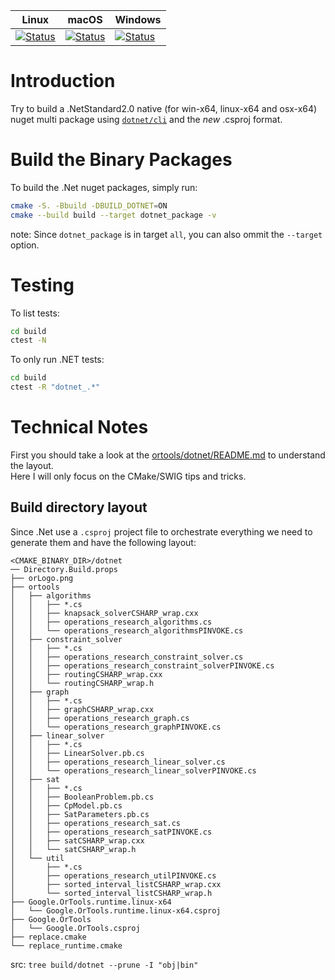 | Linux | macOS | Windows |
|-------|-------|---------|
| [![Status][dotnet_linux_svg]][dotnet_linux_link] | [![Status][dotnet_osx_svg]][dotnet_osx_link] | [![Status][dotnet_win_svg]][dotnet_win_link] |

[dotnet_linux_svg]: https://github.com/google/or-tools/workflows/.Net%20Linux%20CI/badge.svg?branch=master
[dotnet_linux_link]: https://github.com/google/or-tools/actions?query=workflow%3A".Net+Linux+CI"
[dotnet_osx_svg]: https://github.com/google/or-tools/workflows/.Net%20MacOS%20CI/badge.svg?branch=master
[dotnet_osx_link]: https://github.com/google/or-tools/actions?query=workflow%3A".Net+MacOS+CI"
[dotnet_win_svg]: https://github.com/google/or-tools/workflows/.Net%20Windows%20CI/badge.svg?branch=master
[dotnet_win_link]: https://github.com/google/or-tools/actions?query=workflow%3A".Net+Windows+CI"

# Introduction
Try to build a .NetStandard2.0 native (for win-x64, linux-x64 and osx-x64) nuget multi package using [`dotnet/cli`](https://github.com/dotnet/cli) and the *new* .csproj format.

# Build the Binary Packages
To build the .Net nuget packages, simply run:
```sh
cmake -S. -Bbuild -DBUILD_DOTNET=ON
cmake --build build --target dotnet_package -v
```
note: Since `dotnet_package` is in target `all`, you can also ommit the
`--target` option.

# Testing
To list tests:
```sh
cd build
ctest -N
```

To only run .NET tests:
```sh
cd build
ctest -R "dotnet_.*"
```

# Technical Notes
First you should take a look at the [ortools/dotnet/README.md](../../ortools/dotnet/README.md) to understand the layout.  
Here I will only focus on the CMake/SWIG tips and tricks.

## Build directory layout
Since .Net use a `.csproj` project file to orchestrate everything we need to
generate them and have the following layout:

```shell
<CMAKE_BINARY_DIR>/dotnet
── Directory.Build.props
├── orLogo.png
├── ortools
│   ├── algorithms
│   │   ├── *.cs
│   │   ├── knapsack_solverCSHARP_wrap.cxx
│   │   ├── operations_research_algorithms.cs
│   │   └── operations_research_algorithmsPINVOKE.cs
│   ├── constraint_solver
│   │   ├── *.cs
│   │   ├── operations_research_constraint_solver.cs
│   │   ├── operations_research_constraint_solverPINVOKE.cs
│   │   ├── routingCSHARP_wrap.cxx
│   │   └── routingCSHARP_wrap.h
│   ├── graph
│   │   ├── *.cs
│   │   ├── graphCSHARP_wrap.cxx
│   │   ├── operations_research_graph.cs
│   │   └── operations_research_graphPINVOKE.cs
│   ├── linear_solver
│   │   ├── *.cs
│   │   ├── LinearSolver.pb.cs
│   │   ├── operations_research_linear_solver.cs
│   │   └── operations_research_linear_solverPINVOKE.cs
│   ├── sat
│   │   ├── *.cs
│   │   ├── BooleanProblem.pb.cs
│   │   ├── CpModel.pb.cs
│   │   ├── SatParameters.pb.cs
│   │   ├── operations_research_sat.cs
│   │   ├── operations_research_satPINVOKE.cs
│   │   ├── satCSHARP_wrap.cxx
│   │   └── satCSHARP_wrap.h
│   └── util
│       ├── *.cs
│       ├── operations_research_utilPINVOKE.cs
│       ├── sorted_interval_listCSHARP_wrap.cxx
│       └── sorted_interval_listCSHARP_wrap.h
├── Google.OrTools.runtime.linux-x64
│   └── Google.OrTools.runtime.linux-x64.csproj
├── Google.OrTools
│   └── Google.OrTools.csproj
├── replace.cmake
└── replace_runtime.cmake
```
src: `tree build/dotnet --prune -I "obj|bin"`
